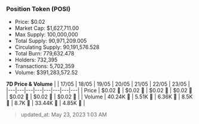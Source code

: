 
  ### Position Token (POSI)
  - Price: $0.02
  - Market Cap: $1,627,711.00
  - Max Supply: 100,000,000
  - Total Supply: 90,971,209.005
  - Circulating Supply: 90,191,576.528
  - Total Burn: 779,632.478
  - Holders: 732,395
  - Transactions: 5,702,359
  - Volume: $391,283,572.52

  **7D Price & Volume**
  | | 17&#x2F;05 | 18&#x2F;05 | 19&#x2F;05 | 20&#x2F;05 | 21&#x2F;05 | 22&#x2F;05 | 23&#x2F;05 |
  |---|---|---|---|---|---|---|---|
  | Price | $0.02 🔻 | $0.02 🚀 | $0.02 🔻 | $0.02 🔻 | $0.02 🔻 | $0.02 🔻 | $0.02 🔻 |
  | Volume | 40.24K 🚀 | 5.51K 🔻 | 6.36K 🚀 | 8.5K 🚀 | 8.7K 🚀 | 33.44K 🚀 | 4.85K 🔻 |

  > updated_at: May 23, 2023 1:03 AM
